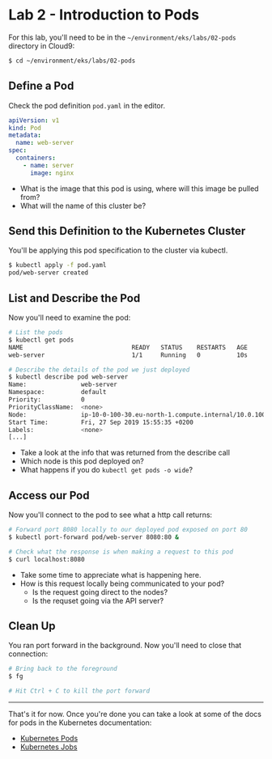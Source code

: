 # Lab 2 - Introduction to Pods

For this lab, you'll need to be in the `~/environment/eks/labs/02-pods` directory in Cloud9:

```bash
$ cd ~/environment/eks/labs/02-pods
```

## Define a Pod

Check the pod definition `pod.yaml` in the editor.

```yaml
apiVersion: v1
kind: Pod
metadata:
  name: web-server
spec:
  containers:
    - name: server
      image: nginx
```

- What is the image that this pod is using, where will this image be pulled from?
- What will the name of this cluster be?


## Send this Definition to the Kubernetes Cluster

You'll be applying this pod specification to the cluster via kubectl.

```bash
$ kubectl apply -f pod.yaml
pod/web-server created
```


## List and Describe the Pod

Now you'll need to examine the pod:

```bash
# List the pods
$ kubectl get pods
NAME                              READY   STATUS    RESTARTS   AGE
web-server                        1/1     Running   0          10s

# Describe the details of the pod we just deployed
$ kubectl describe pod web-server
Name:               web-server
Namespace:          default
Priority:           0
PriorityClassName:  <none>
Node:               ip-10-0-100-30.eu-north-1.compute.internal/10.0.100.30
Start Time:         Fri, 27 Sep 2019 15:55:35 +0200
Labels:             <none>
[...]
```

- Take a look at the info that was returned from the describe call
- Which node is this pod deployed on?
- What happens if you do `kubectl get pods -o wide`?

## Access our Pod

Now you'll connect to the pod to see what a http call returns:

```bash
# Forward port 8080 locally to our deployed pod exposed on port 80
$ kubectl port-forward pod/web-server 8080:80 &

# Check what the response is when making a request to this pod
$ curl localhost:8080
```

- Take some time to appreciate what is happening here.
- How is this request locally being communicated to your pod?
    - Is the request going direct to the nodes?
    - Is the requset going via the API server?


## Clean Up

You ran port forward in the background. Now you'll need to close that connection:

```bash
# Bring back to the foreground
$ fg

# Hit Ctrl + C to kill the port forward
```

---

That's it for now. Once you're done you can take a look at some of the docs for pods in the Kubernetes documentation:

- [Kubernetes Pods](https://kubernetes.io/docs/concepts/workloads/pods/pod/)
- [Kubernetes Jobs](https://kubernetes.io/docs/concepts/workloads/controllers/jobs-run-to-completion/)
